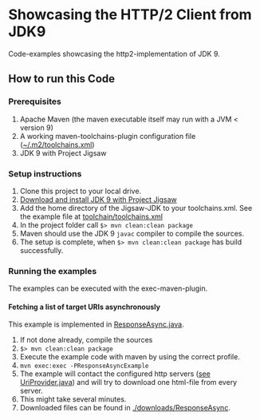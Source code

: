 # Showcasing the HTTP/2 Client from JDK9


Code-examples showcasing the http2-implementation of JDK 9.


## How to run this Code

### Prerequisites
1. Apache Maven (the maven executable itself may run with a JVM < version 9)
1. A working maven-toolchains-plugin configuration file ([~/.m2/toolchains.xml](http://maven.apache.org/plugins/maven-toolchains-plugin/toolchains/jdk.html))
1. JDK 9 with Project Jigsaw


### Setup instructions
1. Clone this project to your local drive.
1. [Download and install JDK 9 with Project Jigsaw](https://jdk9.java.net/jigsaw/)
1. Add the home directory of the Jigsaw-JDK to your toolchains.xml. See the example file at [toolchain/toolchains.xml](./toolchain/toolchains.xml)
1. In the project folder call `$> mvn clean:clean package`
  1. Maven should use the JDK 9 `javac` compiler to compile the sources.
1. The setup is complete, when `$> mvn clean:clean package` has build successfully.

### Running the examples

The examples can be executed with the exec-maven-plugin.

#### Fetching a list of target URIs asynchronously

This example is implemented in [ResponseAsync.java](./src/main/java/com/holisticon/jdk9/http2/strategy/ResponseAsync.java).

1. If not done already, compile the sources 
  1. `$> mvn clean:clean package`
1. Execute the example code with maven by using the correct profile.
  1. `mvn exec:exec -PResponseAsyncExample`
1. The example will contact the configured http servers ([see UriProvider.java](./src/main/java/com/holisticon/jdk9/http2/util/UriProvider.java)) and will try to download one html-file from every server.
  1. This might take several minutes.
1. Downloaded files can be found in [./downloads/ResponseAsync](./downloads/ResponseAsync).


